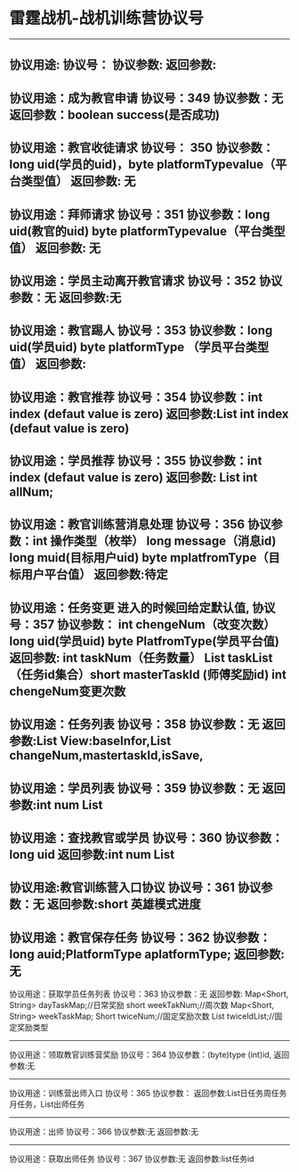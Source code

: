 # 雷霆战机-战机训练营协议号


-------------------------------------------------
 协议用途:
 协议号：
 协议参数:
 返回参数:
------------------------------------------------
协议用途：成为教官申请
协议号：349
协议参数：无
返回参数：boolean success(是否成功)
-------------------------------------------------
协议用途：教官收徒请求
协议号： 350
协议参数：long uid(学员的uid)，byte platformTypevalue（平台类型值） 
返回参数: 无
-------------------------------------------------
协议用途：拜师请求
协议号：351
协议参数：long uid(教官的uid) byte platformTypevalue（平台类型值） 
返回参数: 无
-------------------------------------------------
协议用途：学员主动离开教官请求
协议号：352
协议参数：无 
返回参数:无
-------------------------------------------------
协议用途：教官踢人
协议号：353
协议参数：long uid(学员uid) byte platformType （学员平台类型值） 
返回参数:
-------------------------------------------------
协议用途：教官推荐
协议号：354
协议参数：int index (defaut value is zero) 
返回参数:List<BaseInfoPo> int index (defaut value is zero)
-------------------------------------------------
协议用途：学员推荐
协议号：355
协议参数：int index (defaut value is zero) 
返回参数: List<BaseInfoPo> int allNum;
-------------------------------------------------
协议用途：教官训练营消息处理
协议号：356
协议参数：int 操作类型（枚举） long message（消息id) long muid(目标用户uid) byte mplatfromType（目标用户平台值）
返回参数:待定
-------------------------------------------------
 协议用途：任务变更 进入的时候回给定默认值,
 协议号：357
 协议参数： int chengeNum（改变次数）long uid(学员uid) byte PlatfromType(学员平台值)
 返回参数:  int taskNum（任务数量） List<Short> taskList（任务id集合）short masterTaskId (师傅奖励id)  int chengeNum变更次数 
-------------------------------------------------
协议用途：任务列表
协议号：358
协议参数：无
返回参数:List<View> View:baseInfor,List<ids> changeNum,mastertaskId,isSave,
-------------------------------------------------
协议用途：学员列表
协议号：359
协议参数：无
返回参数:int num  List<BaseInfoPo>
-------------------------------------------------
协议用途：查找教官或学员
协议号：360
协议参数：long uid 
返回参数:int num  List<BaseInfoPo>
-------------------------------------------------
协议用途:教官训练营入口协议
协议号：361
协议参数：无
返回参数:short 英雄模式进度
 -------------------------------------------------
 协议用途：教官保存任务
 协议号：362
 协议参数： long auid;PlatformType aplatformType;
 返回参数: 无
 --------------------------------------------
 协议用途：获取学员任务列表
 协议号：363
 协议参数：无
 返回参数:
 Map<Short, String> dayTaskMap;//日常奖励
short weekTakNum;//周次数
Map<Short, String> weekTaskMap;
Short twiceNum;//固定奖励次数
List<Short> twiceIdList;//固定奖励类型
     
--------------------------------------------
协议用途：领取教官训练营奖励
 协议号：364
 协议参数：(byte)type (int)id, 
 返回参数:无
 
--------------------------------------------
协议用途：训练营出师入口
 协议号：365
 协议参数： 
 返回参数:List日任务周任务月任务，List出师任务

--------------------------------------------
协议用途：出师
 协议号：366
 协议参数:无
 返回参数:无
 
 
--------------------------------------------
协议用途：获取出师任务
 协议号：367
 协议参数:无
 返回参数:list任务id
 
 
 
